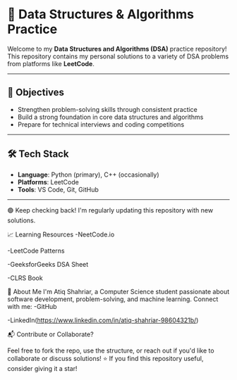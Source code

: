 # 🧠 Data Structures & Algorithms Practice

Welcome to my **Data Structures and Algorithms (DSA)** practice repository!  
This repository contains my personal solutions to a variety of DSA problems from platforms like **LeetCode**.

---

## 📌 Objectives
- Strengthen problem-solving skills through consistent practice
- Build a strong foundation in core data structures and algorithms
- Prepare for technical interviews and coding competitions

---

## 🛠️ Tech Stack

- **Language**: Python (primary), C++ (occasionally)
- **Platforms**: LeetCode
- **Tools**: VS Code, Git, GitHub

---

🟢 Keep checking back! I'm regularly updating this repository with new solutions.

📈 Learning Resources
-NeetCode.io

-LeetCode Patterns

-GeeksforGeeks DSA Sheet

-CLRS Book

🚀 About Me
I'm Atiq Shahriar, a Computer Science student passionate about software development, problem-solving, and machine learning.
Connect with me:
-GitHub 

-LinkedIn(https://www.linkedin.com/in/atiq-shahriar-98604321b/)

📬 Contribute or Collaborate?

Feel free to fork the repo, use the structure, or reach out if you'd like to collaborate or discuss solutions!
⭐ If you find this repository useful, consider giving it a star!
